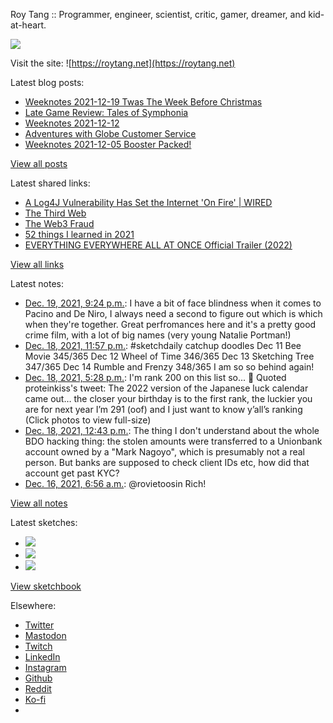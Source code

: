 Roy Tang :: Programmer, engineer, scientist, critic, gamer, dreamer, and kid-at-heart.

![](https://roytang.net/static/img/profile.jpg)

Visit the site: ![https://roytang.net](https://roytang.net)

Latest blog posts:

- [Weeknotes 2021-12-19 Twas The Week Before Christmas](https://roytang.net/2021/12/weeknotes-12-19/)
- [Late Game Review: Tales of Symphonia](https://roytang.net/2021/12/symphonia/)
- [Weeknotes 2021-12-12](https://roytang.net/2021/12/weeknotes-12-12/)
- [Adventures with Globe Customer Service](https://roytang.net/2021/12/globe-cs/)
- [Weeknotes 2021-12-05 Booster Packed!](https://roytang.net/2021/12/weeknotes-12-05/)

[View all posts](https://roytang.net/blog)

Latest shared links:

- [A Log4J Vulnerability Has Set the Internet &#x27;On Fire&#x27; | WIRED](https://roytang.net/2021/12/49c19dca28b59fb5904aa23bfddfff85/)
- [The Third Web](https://roytang.net/2021/12/the-third-web/)
- [The Web3 Fraud](https://roytang.net/2021/12/the-web3-fraud/)
- [52 things I learned in 2021](https://roytang.net/2021/12/52-things-i-learned-in-2021/)
- [EVERYTHING EVERYWHERE ALL AT ONCE Official Trailer (2022)](https://roytang.net/2021/12/54b78234e92ac03873a8f9ae1f07e8d4/)

[View all links](https://roytang.net/links)

Latest notes:

- [Dec. 19, 2021, 9:24 p.m.](https://roytang.net/2021/12/c65caaf1deb0e34faaddb3451ac0cdd8/): I have a bit of face blindness when it comes to Pacino and De Niro, I always need a second to figure out which is which when they&#x27;re together. Great perfromances here and it&#x27;s a pretty good crime film, with a lot of big names (very young Natalie Portman!)
- [Dec. 18, 2021, 11:57 p.m.](https://roytang.net/2021/12/aef913509e16a8bc785278d63c772b5d/): #sketchdaily catchup doodles Dec 11 Bee Movie 345/365 Dec 12 Wheel of Time 346/365 Dec 13 Sketching Tree 347/365 Dec 14 Rumble and Frenzy 348/365 I am so so behind again!
- [Dec. 18, 2021, 5:28 p.m.](https://roytang.net/2021/12/1472136614885269506/): I&#x27;m rank 200 on this list so... :shrug: Quoted proteinkiss&#x27;s tweet: The 2022 version of the Japanese luck calendar came out… the closer your birthday is to the first rank, the luckier you are for next year I’m 291 (oof) and I just want to know y’all’s ranking (Click photos to view full-size)
- [Dec. 18, 2021, 12:43 p.m.](https://roytang.net/2021/12/1472064872783384578/): The thing I don&#x27;t understand about the whole BDO hacking thing: the stolen amounts were transferred to a Unionbank account owned by a &quot;Mark Nagoyo&quot;, which is presumably not a real person. But banks are supposed to check client IDs etc, how did that account get past KYC?
- [Dec. 16, 2021, 6:56 a.m.](https://roytang.net/2021/12/1471252869881819138/): @rovietoosin Rich!

[View all notes](https://roytang.net/notes)

Latest sketches:


- ![](https://roytang.net/media/cache/56/ad/56ad935611eb7963ea1573061c00c51e.jpg)
- ![](https://roytang.net/media/cache/ef/ca/efcad4b3093de1f9537fd689740d4944.jpg)
- ![](https://roytang.net/media/cache/b4/54/b454b4e8a06e55d0b4610026821e5b26.jpg)

[View sketchbook](https://roytang.net/albums/sketchbook)


Elsewhere:

- [Twitter](https://twitter.com/roytang)
- [Mastodon](https://mastodon.technology/@roytang)
- [Twitch](https://twitch.tv/twitchyroy)
- [LinkedIn](https://www.linkedin.com/in/roytang)
- [Instagram](https://instagram.com/roytang0400)
- [Github](https://github.com/roytang)
- [Reddit](https://reddit.com/u/hungryroy)
- [Ko-fi](https://ko-fi.com/roytang)
- [](mailto:hello@roytang.net)